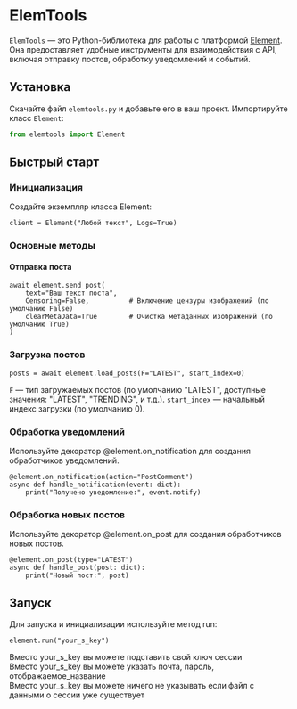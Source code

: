 # ElemTools

`ElemTools` — это Python-библиотека для работы с платформой [Element](https://elemsocial.com). Она предоставляет удобные инструменты для взаимодействия с API, включая отправку постов, обработку уведомлений и событий.

## Установка

Скачайте файл `elemtools.py` и добавьте его в ваш проект. Импортируйте класс `Element`:

```python
from elemtools import Element
```

## Быстрый старт

### Инициализация
Создайте экземпляр класса Element:
```
client = Element("Любой текст", Logs=True)
```

### Основные методы

#### Отправка поста
```
await element.send_post(
    text="Ваш текст поста",
    Censoring=False,          # Включение цензуры изображений (по умолчанию False)
    clearMetaData=True        # Очистка метаданных изображений (по умолчанию True)
)
```
### Загрузка постов
```
posts = await element.load_posts(F="LATEST", start_index=0)
```
```F``` — тип загружаемых постов (по умолчанию "LATEST", доступные значения: "LATEST", "TRENDING", и т.д.).
```start_index``` — начальный индекс загрузки (по умолчанию 0).

### Обработка уведомлений
Используйте декоратор @element.on_notification для создания обработчиков уведомлений.

```
@element.on_notification(action="PostComment")
async def handle_notification(event: dict):
    print("Получено уведомление:", event.notify)
```
### Обработка новых постов
Используйте декоратор @element.on_post для создания обработчиков новых постов.

```
@element.on_post(type="LATEST")
async def handle_post(post: dict):
    print("Новый пост:", post)
```
## Запуск
Для запуска и инициализации используйте метод run:

```
element.run("your_s_key")
```

Вместо your_s_key вы можете подставить свой ключ сессии <br>
Вместо your_s_key вы можете указать почта, пароль, отображаемое_название <br>
Вместо your_s_key вы можете ничего не указывать если файл с данными о сессии уже существует <br>
